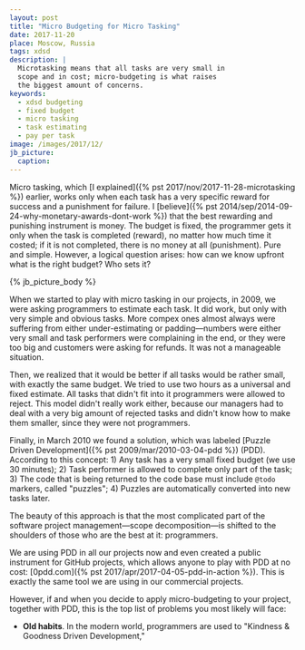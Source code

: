 ```yaml
---
layout: post
title: "Micro Budgeting for Micro Tasking"
date: 2017-11-20
place: Moscow, Russia
tags: xdsd
description: |
  Microtasking means that all tasks are very small in
  scope and in cost; micro-budgeting is what raises
  the biggest amount of concerns.
keywords:
  - xdsd budgeting
  - fixed budget
  - micro tasking
  - task estimating
  - pay per task
image: /images/2017/12/
jb_picture:
  caption:
---
```


Micro tasking, which [I explained]({% pst 2017/nov/2017-11-28-microtasking %})
earlier, works only when each task has a very specific reward
for success and a punishment for failure.
I [believe]({% pst 2014/sep/2014-09-24-why-monetary-awards-dont-work %})
that the best rewarding and punishing instrument is money. The budget
is fixed, the programmer gets it only when the task is completed (reward), no matter
how much time it costed; if it is not completed, there is no money at all
(punishment). Pure and simple. However, a logical question arises: how can we
know upfront what is the right budget? Who sets it?

<!--more-->

{% jb_picture_body %}

When we started to play with micro tasking in our projects, in 2009, we were
asking programmers to estimate each task. It did work, but only with very
simple and obvious tasks. More compex ones almost always were suffering
from either under-estimating or padding&mdash;numbers were either very small
and task performers were complaining in the end, or they were too big and
customers were asking for refunds. It was not a manageable situation.

Then, we realized that it would be better if all tasks would be rather
small, with exactly the same budget. We tried to use two hours as a universal
and fixed estimate. All tasks that didn't fit into it programmers were allowed
to reject. This model didn't really work either, because our managers had
to deal with a very big amount of rejected tasks and didn't know how to make
them smaller, since they were not programmers.

Finally, in March 2010 we found a solution, which was labeled
[Puzzle Driven Development]({% pst 2009/mar/2010-03-04-pdd %}) (PDD). According to
this concept: 1) Any task has a very small fixed budget (we use 30 minutes);
2) Task performer is allowed to complete only part of the task;
3) The code that is being returned to the code base must include `@todo` markers, called "puzzles";
4) Puzzles are automatically converted into new tasks later.

The beauty of this approach is that the most complicated part of the software
project management&mdash;scope decomposition&mdash;is shifted to the shoulders
of those who are the best at it: programmers.

We are using PDD in all our projects now and even created a public instrument
for GitHub projects, which allows anyone to play with PDD at no cost:
[0pdd.com]({% pst 2017/apr/2017-04-05-pdd-in-action %}). This is exactly
the same tool we are using in our commercial projects.

However, if and when you decide to apply micro-budgeting to your project,
together with PDD, this is the top list of problems you most likely will face:

  * **Old habits**.
    In the modern world, programmers are used to "Kindness & Goodness Driven Development,"


